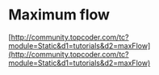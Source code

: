 # Maximum flow

[http://community.topcoder.com/tc?module=Static&d1=tutorials&d2=maxFlow](http://community.topcoder.com/tc?module=Static&d1=tutorials&d2=maxFlow)
